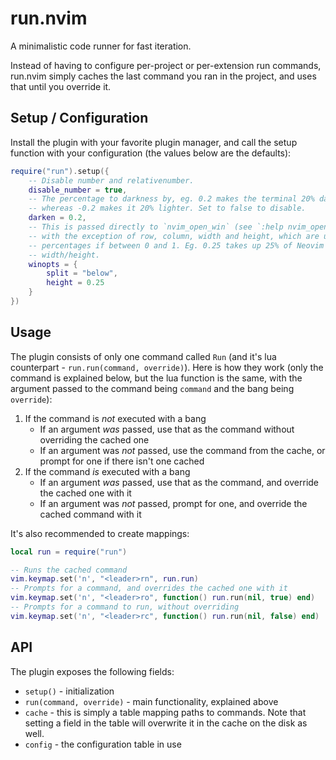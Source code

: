 # run.nvim

A minimalistic code runner for fast iteration.

Instead of having to configure per-project or per-extension run commands, run.nvim simply caches the last command you ran in the project, and uses that until you override it.

## Setup / Configuration

Install the plugin with your favorite plugin manager, and call the setup function with your configuration (the values below are the defaults):
```lua
require("run").setup({
    -- Disable number and relativenumber.
    disable_number = true,
    -- The percentage to darkness by, eg. 0.2 makes the terminal 20% darker,
    -- whereas -0.2 makes it 20% lighter. Set to false to disable.
    darken = 0.2,
    -- This is passed directly to `nvim_open_win` (see `:help nvim_open_win`),
    -- with the exception of row, column, width and height, which are used as
    -- percentages if between 0 and 1. Eg. 0.25 takes up 25% of Neovim's.
    -- width/height.
    winopts = {
        split = "below",
        height = 0.25
    }
})
```

## Usage

The plugin consists of only one command called `Run` (and it's lua counterpart - `run.run(command, override)`). Here is how they work (only the command is explained below, but the lua function is the same, with the argument passed to the command being `command` and the bang being `override`):

1. If the command is *not* executed with a bang
    - If an argument *was* passed, use that as the command without overriding the cached one
    - If an argument was *not* passed, use the command from the cache, or prompt for one if there isn't one cached
2. If the command *is* executed with a bang
    - If an argument *was* passed, use that as the command, and override the cached one with it
    - If an argument was *not* passed, prompt for one, and override the cached command with it

It's also recommended to create mappings:

```lua
local run = require("run")

-- Runs the cached command
vim.keymap.set('n', "<leader>rn", run.run)
-- Prompts for a command, and overrides the cached one with it
vim.keymap.set('n', "<leader>ro", function() run.run(nil, true) end)
-- Prompts for a command to run, without overriding
vim.keymap.set('n', "<leader>rc", function() run.run(nil, false) end)
```

## API

The plugin exposes the following fields:
- `setup()` - initialization
- `run(command, override)` - main functionality, explained above
- `cache` - this is simply a table mapping paths to commands. Note that setting a field in the table will overwrite it in the cache on the disk as well.
- `config` - the configuration table in use
